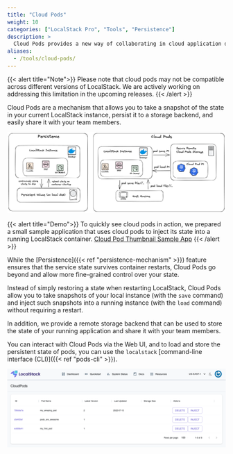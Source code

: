 ```yaml
---
title: "Cloud Pods"
weight: 10
categories: ["LocalStack Pro", "Tools", "Persistence"]
description: >
  Cloud Pods provides a new way of collaborating in cloud application development workflows.
aliases:
  - /tools/cloud-pods/
---
```


{{< alert title="Note">}}
Please note that cloud pods may not be compatible across different versions of LocalStack.
We are actively working on addressing this limitation in the upcoming releases.
{{< /alert >}}

Cloud Pods are a mechanism that allows you to take a snapshot of the state in your current LocalStack instance, persist it to a storage backend, and easily share it with your team members.

![Persistence versus Cloud Pods](pods-persistence.png)

{{< alert title="Demo">}}
To quickly see cloud pods in action, we prepared a small sample application that uses cloud pods to inject its state into a running LocalStack container. [Cloud Pod Thumbnail Sample App](https://app.localstack.cloud/quickstart/demo4)
{{< /alert >}}

While the [Persistence]({{< ref "persistence-mechanism" >}}) feature ensures that the service state survives container restarts, Cloud Pods go beyond and allow more fine-grained control over your state.

Instead of simply restoring a state when restarting LocalStack, Cloud Pods allow you to take snapshots of your local instance (with the `save` command) and inject such snapshots into a running instance (with the `load` command) without requiring a restart.

In addition, we provide a remote storage backend that can be used to store the state of your running application and share it with your team members.

You can interact with Cloud Pods via the Web UI, and to load and store the persistent state of pods, you can use the `localstack` [command-line interface (CLI)]({{< ref "pods-cli" >}}).

![Cloud Pods Web UI](pods-ui.png)
